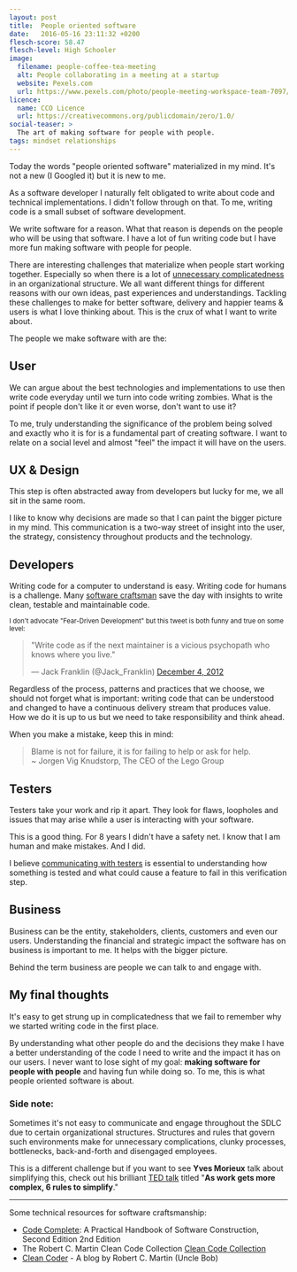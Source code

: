 ```yaml
---
layout: post
title:  People oriented software
date:   2016-05-16 23:11:32 +0200
flesch-score: 58.47
flesch-level: High Schooler
image:
  filename: people-coffee-tea-meeting
  alt: People collaborating in a meeting at a startup
  website: Pexels.com
  url: https://www.pexels.com/photo/people-meeting-workspace-team-7097/
licence:
  name: CCO Licence
  url: https://creativecommons.org/publicdomain/zero/1.0/
social-teaser: >
  The art of making software for people with people.
tags: mindset relationships
---
```

Today the words "people oriented software" materialized in my mind. It's not
a new (I Googled it) but it is new to me.

As a software developer I naturally felt obligated to write about code and
technical implementations. I didn't follow through on that. To me, writing code
is a small subset of software development.

We write software for a reason. What that reason is depends on the people who
will be using that software. I have a lot of fun writing code but I have more
fun making software with people for people.

There are interesting challenges that materialize when people start working
together. Especially so when there is a lot of
[unnecessary complicatedness](#side-note) in an
organizational structure. We all want different things for different reasons
with our own ideas, past experiences and understandings. Tackling these
challenges to make for better software, delivery and happier teams & users is
what I love thinking about. This is the crux of what I want to write about.

The people we make software with are the:

## User
We can argue about the best technologies and implementations to use then write
code everyday until we turn into code writing zombies. What is the point if
people don't like it or even worse, don't want to use it?

To me, truly understanding the significance of the problem being solved and
exactly who it is for is a fundamental part of creating software. I want to
relate on a social level and almost "feel" the impact it will have on the users.

## UX & Design
This step is often abstracted away from developers but lucky for me, we
all sit in the same room.

I like to know why decisions are made so that I can paint the bigger picture
in my mind. This communication is a two-way street of insight into the user,
the strategy, consistency throughout products and the technology.

## Developers
Writing code for a computer to understand is easy. Writing code for humans is
a challenge. Many [software craftsman](#software-craftsmanship) save the day with insights
to write clean, testable and maintainable code.

<small>I don't advocate "Fear-Driven Development" but this tweet is both funny and
true on some level:</small>
<blockquote class="twitter-tweet" data-lang="en"><p lang="en" dir="ltr">&quot;Write code as if the next maintainer is a vicious psychopath who knows where you live.&quot;</p>&mdash; Jack Franklin (@Jack_Franklin) <a href="https://twitter.com/Jack_Franklin/status/275921461661822976">December 4, 2012</a></blockquote>
<script async src="//platform.twitter.com/widgets.js" charset="utf-8"></script>

Regardless of the process, patterns and practices that we choose, we should not
forget what is important: writing code that can be understood and changed to
have a continuous delivery stream that produces value. How we do it is up to us
but we need to take responsibility and think ahead.

When you make a mistake, keep this in mind:

> Blame is not for failure, it is for failing to help or ask for help.<br/>
  ~ Jorgen Vig Knudstorp, The CEO of the Lego Group

## Testers
Testers take your work and rip it apart. They look for flaws, loopholes and
issues that may arise while a user is interacting with your software.

This is a good thing. For 8 years I didn't have a safety net. I know that I
am human and make mistakes. And I did.

I believe [communicating with testers](/blog/bonding-with-testers)
is essential to understanding how something is tested and what could cause a
feature to fail in this verification step.

## Business
Business can be the entity, stakeholders, clients, customers and even our users.
Understanding the financial and strategic impact the software has on business
is important to me. It helps with the bigger picture.

Behind the term business are people we can talk to and engage with.

## My final thoughts
It's easy to get strung up in complicatedness that we fail to remember why we
started writing code in the first place.

By understanding what other people do and the decisions they make I have a
better understanding of the code I need to write and the impact it has on our
users. I never want to lose sight of my goal: **making software for people
with people** and having fun while doing so. To me, this is what people
oriented software is about.

### Side note:
Sometimes it's not easy to communicate and engage throughout the SDLC
due to certain organizational structures. Structures and rules
that govern such environments make for unnecessary complications,
clunky processes, bottlenecks, back-and-forth and disengaged employees.

This is a different challenge but if you want to see **Yves Morieux**
talk about simplifying this, check out his brilliant
[TED talk](https://www.ted.com/talks/yves_morieux_as_work_gets_more_complex_6_rules_to_simplify)
titled "**As work gets more complex, 6 rules to simplify**."

---
<a id="software-craftsmanship"></a>
Some technical resources for software craftsmanship:

* [Code Complete](http://www.amazon.com/Code-Complete-Practical-Handbook-Construction/dp/0735619670):
  A Practical Handbook of Software Construction, Second Edition 2nd Edition
* The Robert C. Martin Clean Code Collection [Clean Code Collection](https://www.amazon.com/Robert-Martin-Clean-Code-Collection-ebook/dp/B00666M59G)
* [Clean Coder](http://blog.cleancoder.com/) - A blog by Robert C. Martin (Uncle Bob)
